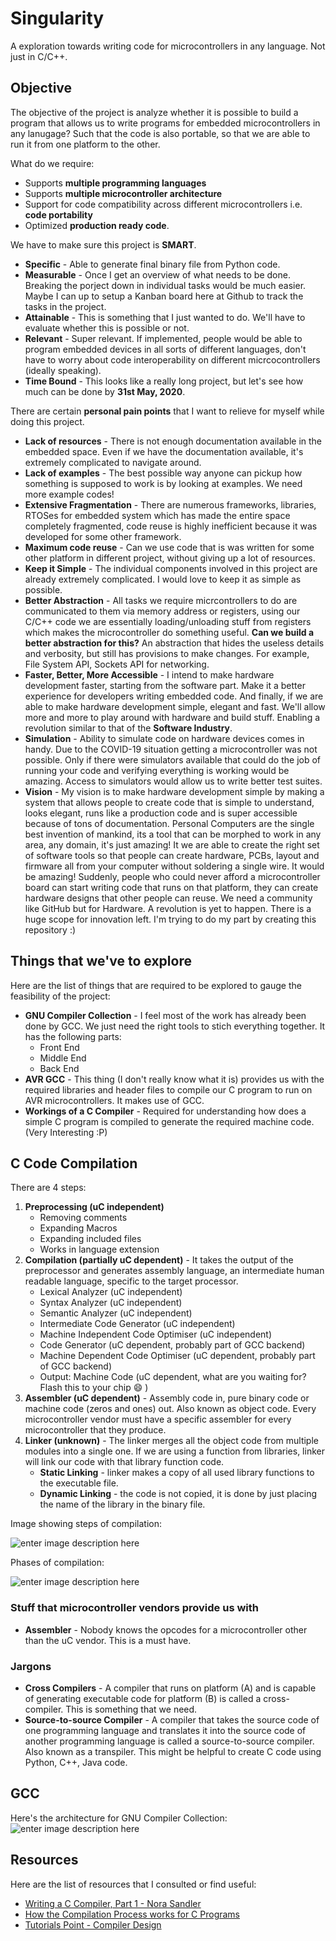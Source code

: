 # Singularity
A exploration towards writing code for microcontrollers in any language. Not just in C/C++.

## Objective
The objective of the project is analyze whether it is possible to build a program that allows us to write programs for embedded microcontrollers in any lanugage? Such that the code is also portable, so that we are able to run it from one platform to the other.

What do we require:
 - Supports **multiple programming languages**
 - Supports **multiple microcontroller architecture**
 - Support for code compatibility across different microcontrollers i.e. **code portability**
 - Optimized **production ready code**.

We have to make sure this project is **SMART**.
 - **Specific** - Able to generate final binary file from Python code.
 - **Measurable** - Once I get an overview of what needs to be done. Breaking the porject down in individual tasks would be much easier. Maybe I can up to setup a Kanban board  here at Github to track the tasks in the project.
 - **Attainable** - This is something that I just wanted to do. We'll have to evaluate whether this is possible or not.
 - **Relevant** - Super relevant. If implemented, people would be able to program embedded devices in all sorts of different languages, don't have to worry about code interoperability on different micrcocontrollers (ideally speaking).
 - **Time Bound** - This looks like a really long project, but let's see how much can be done by **31st May, 2020**.

There are certain **personal pain points** that I want to relieve for myself while doing this project.
 - **Lack of resources** - There is not enough documentation available in the embedded space. Even if we have the documentation available, it's extremely complicated to navigate around.
 - **Lack of examples** - The best possible way anyone can pickup how something is supposed to work is by looking at examples. We need more example codes!
 - **Extensive Fragmentation** - There are numerous frameworks, libraries, RTOSes for embedded system which has made the entire space completely fragmented, code reuse is highly inefficient because it was developed for some other framework.
 - **Maximum code reuse** - Can we use code that is was written for some other platform in different project, without giving up a lot of resources.
 - **Keep it Simple** - The individual components involved in this project are already extremely complicated. I would love to keep it as simple as possible.
 - **Better Abstraction** - All tasks we require micrcontrollers to do are communicated to them via memory address or registers, using our C/C++ code we are essentially loading/unloading stuff from registers which makes the microcontroller do something useful. **Can we build a better abstraction for this?** An abstraction that hides the useless details and verbosity, but still has provisions to make changes. For example, File System API, Sockets API for networking.
 - **Faster, Better, More Accessible** - I intend to make hardware development faster, starting from the software part. Make it a better experience for developers writing embedded code. And finally, if we are able to make hardware development simple, elegant and fast. We'll allow more and more to play around with hardware and build stuff. Enabling a revolution similar to that of the **Software Industry**.
 - **Simulation** - Ability to simulate code on hardware devices comes in handy. Due to the COVID-19 situation getting a  microcontroller was not possible. Only if there were simulators available that could do the job of running your code and verifying everything is working would be amazing. Access to simulators would allow us to write better test suites.
 - **Vision** - My vision is to make hardware development simple by making a system that allows people to create code that is simple to understand, looks elegant, runs like a production code and is super accessible because of tons of documentation. Personal Computers are the single best invention of mankind, its a tool that can be morphed to work in any area, any domain, it's just amazing! It we are able to create the right set of software tools so that people can create hardware, PCBs, layout and firmware all from your computer without soldering a single wire. It would be amazing! Suddenly, people who could never afford a microcontroller board can start writing code that runs on that platform, they can create hardware designs that other people can reuse. We need a community like GitHub but for Hardware. A revolution is yet to happen. There is a huge scope for innovation left. I'm trying to do my part by creating this repository :)

## Things that we've to explore
Here are the list of things that are required to be explored to gauge the feasibility of the project:

 - **GNU Compiler Collection** - I feel most of the work has already been done by GCC. We just need the right tools to stich everything together. It has the following parts:
	 - Front End
	 - Middle End
	 - Back End
 - **AVR GCC** - This thing (I don't really know what it is) provides us with the required libraries and header files to compile our C program to run on AVR microcontrollers. It makes use of GCC.
 - **Workings of a C Compiler** - Required for understanding how does a simple C program is compiled to generate the required machine code. (Very Interesting :P)

## C Code Compilation
There are 4 steps:

 1. **Preprocessing (uC independent)**
	 - Removing comments
	 - Expanding Macros
	 - Expanding included files
	 - Works in language extension
 2. **Compilation (partially uC dependent)** - It takes the output of the preprocessor and generates assembly language, an intermediate human readable language, specific to the target processor.
	 - Lexical Analyzer (uC independent)
	 - Syntax Analyzer (uC independent)
	 - Semantic Analyzer (uC independent)
	 - Intermediate Code Generator (uC independent)
	 - Machine Independent Code Optimiser (uC independent)
	 - Code Generator (uC dependent, probably part of GCC backend)
	 - Machine Dependent Code Optimiser (uC dependent, probably part of GCC backend)
	 - Output: Machine Code (uC dependent, what are you waiting for? Flash this to your chip :smile: )
 3. **Assembler (uC dependent)** - Assembly code in, pure binary code or machine code (zeros and ones) out. Also known as object code. Every microcontroller vendor must have a specific assembler for every microcontroller that they produce.
 4. **Linker (unknown)** - The linker merges all the object code from multiple modules into a single one. If we are using a function from libraries, linker will link our code with that library function code.
	 - **Static Linking** - linker makes a copy of all used library functions to the executable file.
	 - **Dynamic Linking** - the code is not copied, it is done by just placing the name of the library in the binary file.

Image showing steps of compilation:

![enter image description here](/docs/imgs/steps-of-compilation.jpg)

Phases of compilation:

![enter image description here](/docs/imgs/phases-of-compiler.jpg)

### Stuff that microcontroller vendors provide us with

 - **Assembler** - Nobody knows the opcodes for a microcontroller other than the uC vendor. This is a must have.

### Jargons

 - **Cross Compilers** - A compiler that runs on platform (A) and is capable of generating executable code for platform (B) is called a cross-compiler. This is something that we need.
 - **Source-to-source Compiler** - A compiler that takes the source code of one programming language and translates it into the source code of another programming language is called a source-to-source compiler. Also known as a transpiler. This might be helpful to create C code using Python, C++, Java code.

## GCC
Here's the architecture for GNU Compiler Collection:
![enter image description here](/docs/imgs/gcc-arch.jpeg)

## Resources
Here are the list of resources that I consulted or find useful:

 - [Writing a C Compiler, Part 1 - Nora Sandler](https://norasandler.com/2017/11/29/Write-a-Compiler.html)
 - [How the Compilation Process works for C Programs](https://medium.com/datadriveninvestor/compilation-process-db17c3b58e62)
 - [Tutorials Point - Compiler Design](https://www.tutorialspoint.com/compiler_design/compiler_design_overview.htm)
